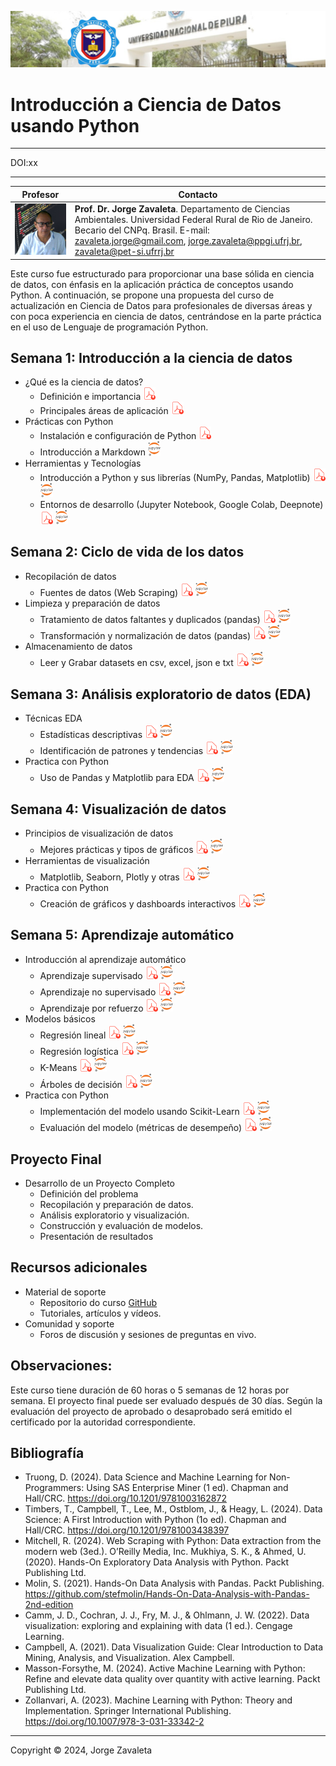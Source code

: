 ![UNP](images/logo_unp_1.png)

# Introducción a Ciencia de Datos usando Python

---

DOI:xx

---

|      Profesor                    |           Contacto                      |
|----------------------------------|--------------------------------------------|
| ![Zavaleta](images/zavaleta.png) | **Prof. Dr. Jorge Zavaleta**. Departamento de Ciencias Ambientales. Universidad Federal Rural de Rio de Janeiro. Becario del CNPq. Brasil. E-mail: zavaleta.jorge@gmail.com, jorge.zavaleta@ppgi.ufrj.br, [zavaleta@pet-si.ufrrj.br](mailto:zavaleta@pet-si.ufrrj.br) |


Este curso fue estructurado para proporcionar una base sólida en ciencia de datos, con énfasis en la aplicación práctica de conceptos usando Python. A continuación, se propone una propuesta del curso de actualización en Ciencia de Datos para profesionales de diversas áreas y con poca experiencia en ciencia de datos, centrándose en la parte práctica en el uso de Lenguaje de programación Python.

## Semana 1: Introducción a la ciencia de datos

- ¿Qué es la ciencia de datos?
    * Definición e importancia <a href="pdf/s1_1.pdf"><img src="images/pdf.png" alt="pdf" width="20"></a>
    * Principales áreas de aplicación <a href="pdf/s1_2.pdf"><img src="images/pdf.png" alt="pdf" width="20"></a>
- Prácticas con Python
    * Instalación e configuración de Python <a href="pdf/s1_3.pdf"><img src="images/pdf.png" alt="pdf" width="20"></a>
    * Introducción a Markdown <a href="s1_1.ypnb"><img src="images/jupyter.png" alt="png" width="20"></a>
- Herramientas y Tecnologías
    * Introducción a Python y sus librerías (NumPy, Pandas, Matplotlib) <a href="pdf/s1_4.pdf"><img src="images/pdf.png" alt="pdf" width="20"></a> <a href="s1_2.ypnb"><img src="images/jupyter.png" alt="png" width="20"></a>
    * Entornos de desarrollo (Jupyter Notebook, Google Colab, Deepnote) <a href="pdf/s1_5.pdf"><img src="images/pdf.png" alt="pdf" width="20"></a> <a href="s1_3.ypnb"><img src="images/jupyter.png" alt="png" width="20"></a>

## Semana 2: Ciclo de vida de los datos

- Recopilación de datos
    * Fuentes de datos (Web Scraping) <a href="pdf/s2_1.pdf"><img src="images/pdf.png" alt="pdf" width="20"></a>  <a href="s2_1.ypnb"><img src="images/jupyter.png" alt="png" width="20"></a>
- Limpieza y preparación de datos
    * Tratamiento de datos faltantes y duplicados (pandas) <a href="pdf/s2_2.pdf"><img src="images/pdf.png" alt="pdf" width="20"></a>  <a href="s2_2.ypnb"><img src="images/jupyter.png" alt="png" width="20"></a>
    * Transformación y normalización de datos (pandas) <a href="pdf/s2_3.pdf"><img src="images/pdf.png" alt="pdf" width="20"></a>  <a href="s2_3.ypnb"><img src="images/jupyter.png" alt="png" width="20"></a>
- Almacenamiento de datos
    * Leer y Grabar datasets en csv, excel, json e txt <a href="pdf/s2_4.pdf"><img src="images/pdf.png" alt="pdf" width="20"></a>  <a href="s2_4.ypnb"><img src="images/jupyter.png" alt="png" width="20"></a>

## Semana 3: Análisis exploratorio de datos (EDA)

- Técnicas EDA
    * Estadísticas descriptivas <a href="pdf/s3_1.pdf"><img src="images/pdf.png" alt="pdf" width="20"></a>  <a href="s3_1.ypnb"><img src="images/jupyter.png" alt="png" width="20"></a>
    * Identificación de patrones y tendencias <a href="pdf/s3_2.pdf"><img src="images/pdf.png" alt="pdf" width="20"></a>  <a href="s3_2.ypnb"><img src="images/jupyter.png" alt="png" width="20"></a>
- Practica con Python
    * Uso de Pandas y Matplotlib para EDA <a href="pdf/s3_3.pdf"><img src="images/pdf.png" alt="pdf" width="20"></a>  <a href="s3_3.ypnb"><img src="images/jupyter.png" alt="png" width="20"></a>

## Semana 4: Visualización de datos

- Principios de visualización de datos
    * Mejores prácticas y tipos de gráficos <a href="pdf/s4_1.pdf"><img src="images/pdf.png" alt="pdf" width="20"></a>  <a href="s4_1.ypnb"><img src="images/jupyter.png" alt="png" width="20"></a>
- Herramientas de visualización
    * Matplotlib, Seaborn, Plotly y otras <a href="pdf/s4_2.pdf"><img src="images/pdf.png" alt="pdf" width="20"></a>  <a href="s4_2.ypnb"><img src="images/jupyter.png" alt="png" width="20"></a>
- Practica con Python
    * Creación de gráficos y dashboards interactivos <a href="pdf/s4_3.pdf"><img src="images/pdf.png" alt="pdf" width="20"></a>  <a href="s4_3.ypnb"><img src="images/jupyter.png" alt="png" width="20"></a>

## Semana 5: Aprendizaje automático

- Introducción al aprendizaje automático
    * Aprendizaje supervisado <a href="pdf/s5_1.pdf"><img src="images/pdf.png" alt="pdf" width="20"></a>  <a href="s5_1.ypnb"><img src="images/jupyter.png" alt="png" width="20"></a>
    * Aprendizaje no supervisado <a href="pdf/s5_2.pdf"><img src="images/pdf.png" alt="pdf" width="20"></a>  <a href="s5_2.ypnb"><img src="images/jupyter.png" alt="png" width="20"></a>
    * Aprendizaje por refuerzo <a href="pdf/s5_3.pdf"><img src="images/pdf.png" alt="pdf" width="20"></a>  <a href="s5_3.ypnb"><img src="images/jupyter.png" alt="png" width="20"></a>
- Modelos básicos
    * Regresión lineal <a href="pdf/s5_4.pdf"><img src="images/pdf.png" alt="pdf" width="20"></a>  <a href="s5_4.ypnb"><img src="images/jupyter.png" alt="png" width="20"></a>
    * Regresión logística <a href="pdf/s5_5.pdf"><img src="images/pdf.png" alt="pdf" width="20"></a>  <a href="s5_5.ypnb"><img src="images/jupyter.png" alt="png" width="20"></a>
    * K-Means <a href="pdf/s5_6.pdf"><img src="images/pdf.png" alt="pdf" width="20"></a>  <a href="s5_6.ypnb"><img src="images/jupyter.png" alt="png" width="20"></a>
    * Árboles de decisión <a href="pdf/s5_7.pdf"><img src="images/pdf.png" alt="pdf" width="20"></a>  <a href="s5_7.ypnb"><img src="images/jupyter.png" alt="png" width="20"></a>
- Practica con Python
    * Implementación del modelo usando Scikit-Learn <a href="pdf/s5_8.pdf"><img src="images/pdf.png" alt="pdf" width="20"></a>  <a href="s5_8.ypnb"><img src="images/jupyter.png" alt="png" width="20"></a>
    * Evaluación del modelo (métricas de desempeño) <a href="pdf/s5_9.pdf"><img src="images/pdf.png" alt="pdf" width="20"></a>  <a href="s5_9.ypnb"><img src="images/jupyter.png" alt="png" width="20"></a>

## Proyecto Final

- Desarrollo de un Proyecto Completo
    * Definición del problema
    * Recopilación y preparación de datos.
    * Análisis exploratorio y visualización.
    * Construcción y evaluación de modelos.
    * Presentación de resultados

## Recursos adicionales
- Material de soporte
    * Repositorio do curso [GitHub](https://github.com/zavaleta/Intro_DS_UNP)
    * Tutoriales, artículos y vídeos.
- Comunidad y soporte
    * Foros de discusión y sesiones de preguntas en vivo.

## Observaciones:

Este curso tiene duración de 60 horas o 5 semanas de 12 horas por semana. El proyecto final puede ser evaluado después de 30 días. Según la evaluación del proyecto de aprobado o desaprobado será emitido el certificado por la autoridad correspondiente.

## Bibliografía

- Truong, D. (2024). Data Science and Machine Learning for Non-Programmers: Using SAS Enterprise Miner (1 ed). Chapman and Hall/CRC. https://doi.org/10.1201/9781003162872
- Timbers, T., Campbell, T., Lee, M., Ostblom, J., & Heagy, L. (2024). Data Science: A First Introduction with Python (1o ed). Chapman and Hall/CRC. https://doi.org/10.1201/9781003438397
- Mitchell, R. (2024). Web Scraping with Python: Data extraction from the modern web (3ed.). O’Reilly Media, Inc.
Mukhiya, S. K., & Ahmed, U. (2020). Hands-On Exploratory Data Analysis with Python. Packt Publishing Ltd.
- Molin, S. (2021). Hands-On Data Analysis with Pandas. Packt Publishing. https://github.com/stefmolin/Hands-On-Data-Analysis-with-Pandas-2nd-edition
- Camm, J. D., Cochran, J. J., Fry, M. J., & Ohlmann, J. W. (2022). Data visualization: exploring and explaining with data (1 ed.). Cengage Learning.
- Campbell, A. (2021). Data Visualization Guide: Clear Introduction to Data Mining, Analysis, and Visualization. Alex Campbell.
- Masson-Forsythe, M. (2024). Active Machine Learning with Python: Refine and elevate data quality over quantity with active learning. Packt Publishing Ltd.
- Zollanvari, A. (2023). Machine Learning with Python: Theory and Implementation. Springer International Publishing. https://doi.org/10.1007/978-3-031-33342-2

---
Copyright &copy; 2024, Jorge Zavaleta
